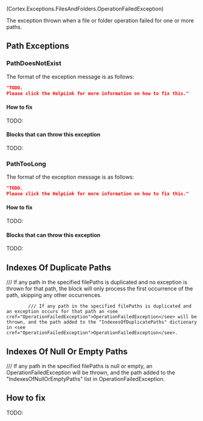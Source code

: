 <p class="namespace">(Cortex.Exceptions.FilesAndFolders.OperationFailedException)</p>

The exception thrown when a file or folder operation failed for one or more paths.

## Path Exceptions

### PathDoesNotExist

The format of the exception message is as follows:

```json
"TODO.
Please click the HelpLink for more information on how to fix this."
```

#### How to fix

TODO:

#### Blocks that can throw this exception

TODO:

### PathTooLong

The format of the exception message is as follows:

```json
"TODO.
Please click the HelpLink for more information on how to fix this."
```

#### How to fix

TODO:

#### Blocks that can throw this exception

TODO:

## Indexes Of Duplicate Paths

/// If any path in the specified filePaths is duplicated and no exception is thrown for that path, the block will only process the first occurrence of the path, skipping any other occurrences.

            /// If any path in the specified filePaths is duplicated and an exception occurs for that path an <see cref="OperationFailedException">OperationFailedException</see> will be thrown, and the path added to the "IndexesOfDuplicatePaths" dictionary in <see cref="OperationFailedException">OperationFailedException</see>.

## Indexes Of Null Or Empty Paths

/// If any path in the specified filePaths is null or empty, an <see cref="OperationFailedException">OperationFailedException</see> will be thrown, and the path added to the "IndexesOfNullOrEmptyPaths" list in <see cref="OperationFailedException">OperationFailedException</see>.


## How to fix

TODO:
